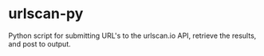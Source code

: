 # urlscan-py
 Python script for submitting URL's to the urlscan.io API, retrieve the results, and post to output.
